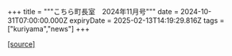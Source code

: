 +++
title = """こちら町長室　2024年11月号"""
date = 2024-10-31T07:00:00.000Z
expiryDate = 2025-02-13T14:19:29.816Z
tags = ["kuriyama","news"]
+++


[[source]](https://www.town.kuriyama.hokkaido.jp/site/mayor/30267.html)
